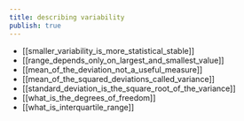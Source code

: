 ```yaml
---
title: describing variability
publish: true
---
```


- [[smaller_variability_is_more_statistical_stable]]
- [[range_depends_only_on_largest_and_smallest_value]]
- [[mean_of_the_deviation_not_a_useful_measure]]
- [[mean_of_the_squared_deviations_called_variance]]
- [[standard_deviation_is_the_square_root_of_the_variance]]
- [[what_is_the_degrees_of_freedom]]
- [[what_is_interquartile_range]]


